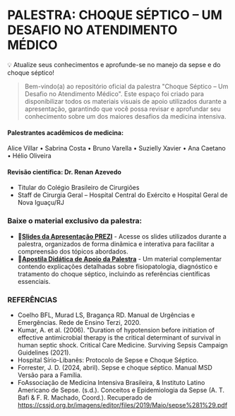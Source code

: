 # PALESTRA: CHOQUE SÉPTICO – UM DESAFIO NO ATENDIMENTO MÉDICO
 
💡 Atualize seus conhecimentos e aprofunde-se no manejo da sepse e do choque séptico!

>  Bem-vindo(a) ao repositório oficial da palestra "Choque Séptico – Um Desafio no Atendimento Médico". Este espaço foi criado para disponibilizar todos os materiais visuais de apoio utilizados durante a apresentação, garantindo que você possa revisar e aprofundar seu conhecimento sobre um dos maiores desafios da medicina intensiva.

#### Palestrantes acadêmicos de medicina:  
Alice Villar • Sabrina Costa • Bruno Varella • Suzielly Xavier • Ana Caetano • Hélio Oliveira
 <br> 
#### Revisão científica: Dr. Renan Azevedo <br> 
* Titular do Colégio Brasileiro de Cirurgiões <br>
*  Staff de Cirurgia Geral – Hospital Central do Exército e Hospital Geral de Nova Iguaçu/RJ

### Baixe o material exclusivo da palestra: 

* 🔗[**Slides da Apresentação PREZI**](https://www.bibliometrix.org/home/) - Acesse os slides utilizados durante a palestra, organizados de forma dinâmica e interativa para facilitar a compreensão dos tópicos abordados.   
* 🔗[**Apostila Didática de Apoio da Palestra**](https://www.scopus.com/) - Um material complementar contendo explicações detalhadas sobre fisiopatologia, diagnóstico e tratamento do choque séptico, incluindo as referências científicas essenciais.  
 


### REFERÊNCIAS
* Coelho BFL, Murad LS, Bragança RD. Manual de Urgências e Emergências. Rede de Ensino Terzi, 2020.
* Kumar, A. et al. (2006). "Duration of hypotension before initiation of effective antimicrobial therapy is the critical determinant of survival in human septic shock.  Critical Care Medicine.
Surviving Sepsis Campaign Guidelines (2021).
* Hospital Sírio-Libanês: Protocolo de Sepse e Choque Séptico.
* Forrester, J. D. (2024, abril). Sepse e choque séptico. Manual MSD Versão para a Família. 
* FoAssociação de Medicina Intensiva Brasileira, & Instituto Latino Americano de Sepse. (s.d.). Conceitos e Epidemiologia da Sepse (A. T. Bafi & F. R. Machado, Coord.). Recuperado de https://cssjd.org.br/imagens/editor/files/2019/Maio/sepse%281%29.pdf



